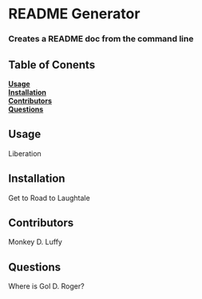 
# README Generator

### Creates a README doc from the command line

## Table of Conents
**[Usage](#Usage)**<br>
**[Installation](#Installation)**<br>
**[Contributors](#Contributors)**<br>
**[Questions](#Questions)**<br>

## Usage
Liberation

## Installation
Get to Road to Laughtale

## Contributors
Monkey D. Luffy


## Questions
Where is Gol D. Roger?
